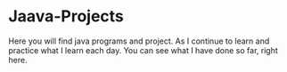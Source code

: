 # Jaava-Projects
Here you will find java programs and project.
As I continue to learn and practice what I learn each day.
You can see what I have done so far, right here.
